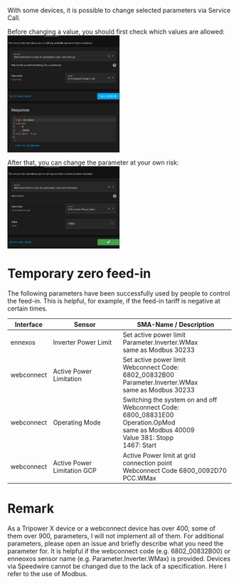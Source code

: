 With some devices, it is possible to change selected parameters via Service Call.


Before changing a value, you should first check which values are allowed:
<img valign="top" src="images/get_settings.png" width="50%"/>

After that, you can change the parameter at your own risk:
<img valign="top" src="images/set_parameter.png" width="50%"/>

# Temporary zero feed-in
The following parameters have been successfully used by people to control the feed-in. This is helpful, for example, if the feed-in tariff is  negative at certain times. 


| Interface | Sensor  | SMA-Name / Description |
|---|---|--|
| ennexos  | Inverter Power Limit | Set active power limit<br> Parameter.Inverter.WMax<br>same as Modbus 30233
| webconnect  | Active Power Limitation | Set active power limit<br>Webconnect Code: 6802_00832B00<br>Parameter.Inverter.WMax<br>same as Modbus 30233
| webconnect  | Operating Mode | Switching the system on and off<br>Webconnect Code: 6800_08831E00<br>Operation.OpMod<br>same as Modbus 40009<br>Value 381: Stopp<br>1467: Start 
| webconnect  | Active Power Limitation GCP | Active Power limit at grid connection point<br>Webconnect Code 6800_0092D70<br>PCC.WMax

# Remark
As a Tripower X device or a webconnect device has over 400, some of them over 900, parameters, I will not implement all of them. For additional parameters, please open an issue and briefly describe what you need the parameter for. It is helpful if the webconnect code (e.g. 6802_00832B00) or enneoxos sensor name (e.g. Parameter.Inverter.WMax) is provided.
Devices via Speedwire cannot be changed due to the lack of a specification. Here I refer to the use of Modbus.
